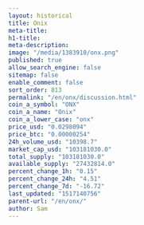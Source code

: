 ```yaml
---
layout: historical
title: Onix
meta-title: 
h1-title: 
meta-description: 
image: "/media/1383910/onx.png"
published: true
allow_search_engine: false
sitemap: false
enable_comment: false
sort_order: 813
permalink: "/en/onx/discussion.html"
coin_a_symbol: "ONX"
coin_a_name: "Onix"
coin_a_lower_case: "onx"
price_usd: "0.0298094"
price_btc: "0.00000254"
24h_volume_usd: "10398.7"
market_cap_usd: "103181030.0"
total_supply: "103181030.0"
available_supply: "27432814.0"
percent_change_1h: "0.15"
percent_change_24h: "4.51"
percent_change_7d: "-16.72"
last_updated: "1517140756"
parent-url: "/en/onx/"
author: Sam
---
```


